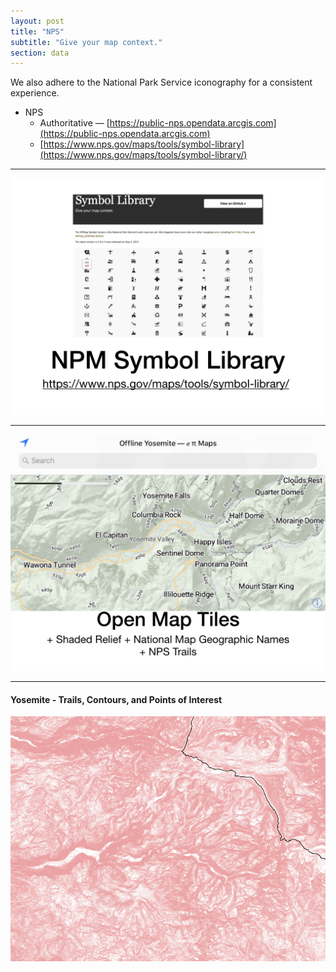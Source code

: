 ```yaml
---
layout: post
title: "NPS"
subtitle: "Give your map context."
section: data
---
```


We also adhere to the National Park Service iconography for a consistent experience.

* NPS
  * Authoritative — [https://public-nps.opendata.arcgis.com](https://public-nps.opendata.arcgis.com)
  * [https://www.nps.gov/maps/tools/symbol-library](https://www.nps.gov/maps/tools/symbol-library/)

---

![](images/269edcc3.png)

---

![](images/7e12600b.png)


---

#### Yosemite - Trails, Contours, and Points of Interest

![](images/35e8ae50.gif)
